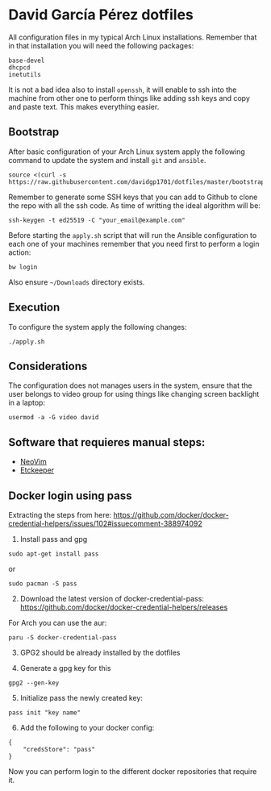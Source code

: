# David García Pérez dotfiles

All configuration files in my typical Arch Linux installations. Remember that in that installation you will need the
following packages:

```
base-devel
dhcpcd
inetutils
```

It is not a bad idea also to install `openssh`, it will enable to ssh into the machine from other one to perform things
like adding ssh keys and copy and paste text. This makes everything easier.

## Bootstrap

After basic configuration of your Arch Linux system apply the following command to update the system and install `git`
and `ansible`.

```
source <(curl -s https://raw.githubusercontent.com/davidgp1701/dotfiles/master/bootstrap.sh)
```

Remember to generate some SSH keys that you can add to Github to clone the repo with all the ssh code. As time of
writting the ideal algorithm will be:

```
ssh-keygen -t ed25519 -C "your_email@example.com"
```

Before starting the `apply.sh` script that will run the Ansible configuration to each one of your machines remember
that you need first to perform a login action:

```
bw login
```

Also ensure `~/Downloads` directory exists.

## Execution

To configure the system apply the following changes:

```
./apply.sh
```

## Considerations

The configuration does not manages users in the system, ensure that the user belongs to video group for using things
like changing screen backlight in a laptop:

```
usermod -a -G video david
```

## Software that requieres manual steps:

* [NeoVim](./files/config/nvim/README.md)
* [Etckeeper](./roles/etckeeper/README.md)

## Docker login using pass

Extracting the steps from here: https://github.com/docker/docker-credential-helpers/issues/102#issuecomment-388974092

1. Install pass and gpg

```
sudo apt-get install pass
```

or

```
sudo pacman -S pass
```

2. Download the latest version of docker-credential-pass: https://github.com/docker/docker-credential-helpers/releases

For Arch you can use the aur:

```
paru -S docker-credential-pass
```

3. GPG2 should be already installed by the dotfiles

4. Generate a gpg key for this

```
gpg2 --gen-key
```

5. Initialize pass the newly created key:

```
pass init "key name"
```

6. Add the following to your docker config:

```
{
	"credsStore": "pass"
}
```

Now you can perform login to the different docker repositories that require it.
